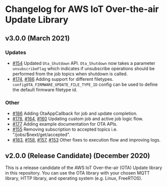 # Changelog for AWS IoT Over-the-air Update Library

## v3.0.0 (March 2021)

### Updates

 - [#154](https://github.com/aws/ota-for-aws-iot-embedded-sdk/pull/154) Updated `Ota_Shutdown` API. `Ota_Shutdown` now takes a parameter `unsubscribeFlag` which  indicates if unsubscribe operations should be performed from the job topics when shutdown is called.
 - [#174](https://github.com/aws/ota-for-aws-iot-embedded-sdk/pull/174), [#186](https://github.com/aws/ota-for-aws-iot-embedded-sdk/pull/186) Adding support for different filetypes. `configOTA_FIRMWARE_UPDATE_FILE_TYPE_ID` config can be used to define the default firmware filetype id.
### Other
 - [#186](https://github.com/aws/ota-for-aws-iot-embedded-sdk/pull/186) Adding OtaAppCallback for job and update completion.
 - [#178](https://github.com/aws/ota-for-aws-iot-embedded-sdk/pull/178), [#164](https://github.com/aws/ota-for-aws-iot-embedded-sdk/pull/164), [#160](https://github.com/aws/ota-for-aws-iot-embedded-sdk/pull/160) Updating custom job and active job logic flow.
 - [#177](https://github.com/aws/ota-for-aws-iot-embedded-sdk/pull/177) Adding example documentation for OTA APIs.
 - [#155](https://github.com/aws/ota-for-aws-iot-embedded-sdk/pull/155) Removing subscription to accepted topics i.e. "/jobs/$next/get/accepted".
 - [#183](https://github.com/aws/ota-for-aws-iot-embedded-sdk/pull/183), [#158](https://github.com/aws/ota-for-aws-iot-embedded-sdk/pull/158), [#157](https://github.com/aws/ota-for-aws-iot-embedded-sdk/pull/157), [#153](https://github.com/aws/ota-for-aws-iot-embedded-sdk/pull/153) Other fixes to execution flow and improving logs.
## v2.0.0 (Release Candidate) (December 2020)
This is a release candidate of the AWS IoT Over-the-air (OTA) Update library in this repository. You can use the OTA library with your chosen MQTT library, HTTP library, and operating system (e.g. Linux, FreeRTOS).